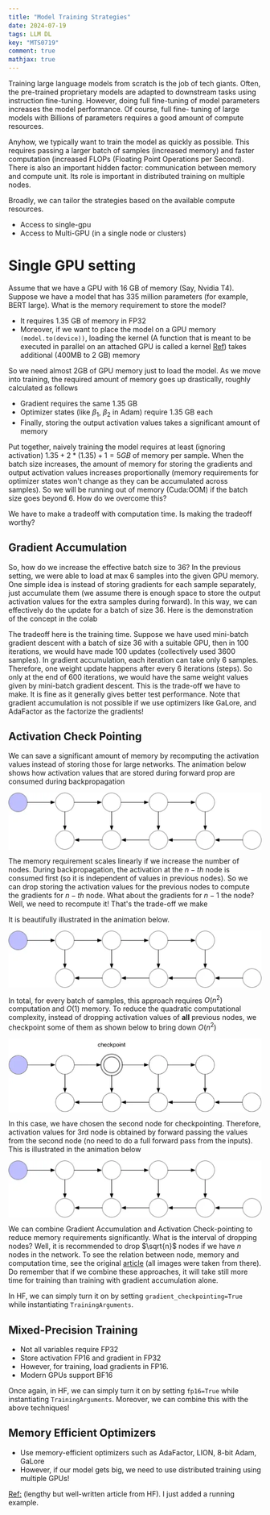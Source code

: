```yaml
---
title: "Model Training Strategies"
date: 2024-07-19
tags: LLM DL
key: "MTS0719" 
comment: true
mathjax: true
---  
```

Training large language models from scratch is the job of tech giants. Often, the pre-trained proprietary models are adapted to downstream tasks using instruction fine-tuning. However, doing full fine-tuning of model parameters increases the model performance. Of course, full fine- tuning of large models with Billions of parameters requires a good amount of compute resources.

Anyhow, we typically want to train the model as quickly as possible. This requires passing a larger batch of samples (increased memory) and faster computation (increased FLOPs (Floating Point Operations per Second). There is also an important hidden factor: communication between memory and compute unit. Its role is important in distributed training on multiple nodes.

Broadly, we can tailor the strategies based on the available compute resources. 

 * Access to single-gpu
 * Access to Multi-GPU (in a single node or clusters)

# Single GPU setting

Assume that we have a GPU with 16 GB of memory (Say, Nvidia T4). Suppose we have a model that has 335 million parameters (for example, BERT large). What is the memory requirement to store the model?

 * It requires 1.35 GB of memory in FP32
 * Moreover, if we want to place the model on a GPU memory ```(model.to(device))```, loading the kernel (A function that is meant to be executed in parallel on an attached GPU is called a kernel [Ref](https://cvw.cac.cornell.edu/gpu-architecture/gpu-characteristics/kernel_sm)) takes additional (400MB to 2 GB) memory 

So we need almost 2GB of GPU memory just to load the model. As we move into training, the required amount of memory goes up drastically, roughly calculated as follows

 * Gradient requires the same 1.35 GB
 * Optimizer states (like $\beta_1$, $\beta_2$ in Adam) require 1.35 GB each
 * Finally, storing the output activation values takes a significant amount of memory

Put together, naively training the model requires at least (ignoring activation) $1.35+ 2*(1.35)+1=5GB$ of memory per sample. When the batch size increases, the amount of memory for storing the gradients and output activation values increases proportionally (memory requirements for optimizer states won't change as they can be accumulated across samples). So we will be running out of memory (Cuda:OOM) if the batch size goes beyond 6. How do we overcome this?

We have to make a tradeoff with computation time. Is making the tradeoff worthy?

## Gradient Accumulation

So, how do we increase the effective batch size to 36? In the previous setting, we were able to load at max 6 samples into the given GPU memory. One simple idea is instead of storing gradients for each sample separately, just accumulate them (we assume there is enough space to store the output activation values for the extra samples during forward). In this way, we can effectively do the update for a batch of size 36. Here is the demonstration of the concept in the colab 

<script src="https://gist.github.com/Arunprakash-A/c27ebe06e6c8fbd21263fc54013bbf49.js"></script>

The tradeoff here is the training time. Suppose we have used mini-batch gradient descent with a batch of size 36 with a suitable GPU, then in 100 iterations, we would have made 100 updates (collectively used 3600 samples). In gradient accumulation, each iteration can take only 6 samples. Therefore, one weight update happens after every 6 iterations (steps). So only at the end of 600 iterations, we would have the same weight values given by mini-batch gradient descent. This is the trade-off we have to make. It is fine as it generally gives better test performance. Note that gradient accumulation is not possible if we use optimizers like GaLore, and AdaFactor as the factorize the gradients!

## Activation Check Pointing

We can save a significant amount of memory by recomputing the activation values instead of storing those for large networks. The animation below shows how activation values that are stored during forward prop are consumed during backpropagation
<p align="center">
  <img align="center" src="/images/Training-Strategies/1.webp" >
</p>

The memory requirement scales linearly if we increase the number of nodes. During backpropagation, the activation at the $n-th$ node is consumed first (so it is independent of values in previous nodes). So we can drop storing the activation values for the previous nodes to compute the gradients for $n-th$ node. What about the gradients for $n-1$ the node? Well, we need to recompute it! That's the trade-off we make

It is beautifully illustrated in the animation below.
<p align="center">
  <img align="center" src="/images/Training-Strategies/2.webp" >
</p>

In total,  for every batch of samples, this approach requires $O(n^2)$ computation and $O(1)$ memory. To reduce the quadratic computational complexity, instead of dropping activation values of **all** previous nodes, we checkpoint some of them as shown below to bring down $O(n^2)$


<p align="center">
  <img align="center" src="/images/Training-Strategies/3.webp" >
</p>

In this case, we have chosen the second node for checkpointing. Therefore, activation values for 3rd node is obtained by forward passing the values from the second node (no need to do a full forward pass from the inputs). This is illustrated in the animation below

<p align="center">
  <img align="center" src="/images/Training-Strategies/4.webp" >
</p>

We can combine Gradient Accumulation and Activation Check-pointing to reduce memory requirements significantly. What is the interval of dropping nodes? Well, it is recommended to drop $\sqrt{n}$ nodes if we have $n$ nodes in the network. To see the relation between node, memory and computation time, see the original [article](https://medium.com/tensorflow/fitting-larger-networks-into-memory-583e3c758ff9) (all images were taken from there). Do remember that if we combine these approaches, it will take still more time for training than training with gradient accumulation alone.

In HF, we can simply turn it on by setting ```gradient_checkpointing=True``` while instantiating ```TrainingArguments```.

## Mixed-Precision Training

 * Not all variables require FP32
 * Store activation  FP16 and gradient in FP32
 * However, for training, load gradients in FP16. 
 * Modern GPUs support BF16

Once again, in HF, we can simply turn it on by setting ```fp16=True``` while instantiating ```TrainingArguments```. Moreover, we can combine this with the above techniques!

## Memory Efficient Optimizers

 * Use memory-efficient optimizers such as AdaFactor, LION, 8-bit Adam, GaLore
 * However, if our model gets big, we need to use distributed training using multiple GPUs!
 
 

[Ref:](https://huggingface.co/docs/transformers/v4.18.0/en/performance) (lengthy but well-written article from HF). I just added a running example.
